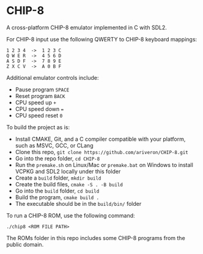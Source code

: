 # CHIP-8

A cross-platform CHIP-8 emulator implemented in C with SDL2.

For CHIP-8 input use the following QWERTY to CHIP-8 keyboard mappings:
```
1 2 3 4  ->  1 2 3 C
Q W E R  ->  4 5 6 D
A S D F  ->  7 8 9 E
Z X C V  ->  A 0 B F
```

Additional emulator controls include:
- Pause program `SPACE`
- Reset program `BACK`
- CPU speed up `+`
- CPU speed down `=`
- CPU speed reset `0`

To build the project as is:
- Install CMAKE, Git, and a C compiler compatible with your platform, such as MSVC, GCC, or CLang
- Clone this repo, `git clone https://github.com/ariveron/CHIP-8.git`
- Go into the repo folder, `cd CHIP-8`
- Run the `premake.sh` on Linux/Mac or `premake.bat` on Windows to install VCPKG and SDL2 locally under this folder
- Create a `build` folder, `mkdir build`
- Create the build files, `cmake -S . -B build`
- Go into the `build` folder, `cd build`
- Build the program, `cmake build .`
- The executable should be in the `build/bin/` folder

To run a CHIP-8 ROM, use the following command:
```
./chip8 <ROM FILE PATH>
```

The ROMs folder in this repo includes some CHIP-8 programs from the public domain.
